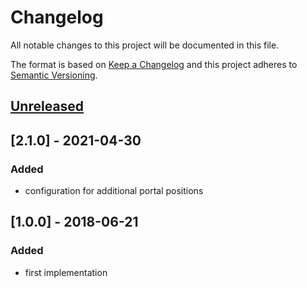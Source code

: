 # Changelog

All notable changes to this project will be documented in this file.

The format is based on [Keep a Changelog](http://keepachangelog.com/) and this project adheres to [Semantic Versioning](http://semver.org/).
## [Unreleased]

## [2.1.0] - 2021-04-30
### Added
- configuration for additional portal positions

## [1.0.0] - 2018-06-21
### Added
- first implementation

[Unreleased]: https://github.com/shopgate/ext-youtube-pdp/compare/v1.0.0...HEAD
[0.1.0]: https://github.com/shopgate/ext-youtube-pdp/tree/v1.0.0
